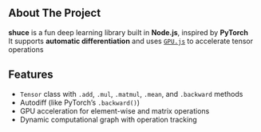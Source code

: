 ## About The Project

**shuce** is a fun deep learning library built in **Node.js**, inspired by **PyTorch**  
It supports **automatic differentiation** and uses [`GPU.js`](https://github.com/gpujs/gpu.js) to accelerate tensor operations

## Features
- `Tensor` class with `.add`, `.mul`, `.matmul`, `.mean`, and `.backward` methods
- Autodiff (like PyTorch’s `.backward()`)
- GPU acceleration for element-wise and matrix operations
- Dynamic computational graph with operation tracking